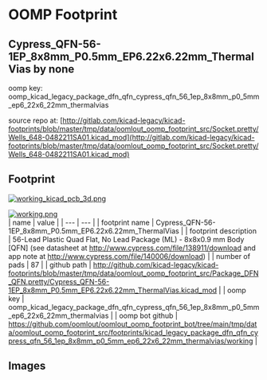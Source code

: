 # OOMP Footprint  
## Cypress_QFN-56-1EP_8x8mm_P0.5mm_EP6.22x6.22mm_ThermalVias  by none  
  
oomp key: oomp_kicad_legacy_package_dfn_qfn_cypress_qfn_56_1ep_8x8mm_p0_5mm_ep6_22x6_22mm_thermalvias  
  
source repo at: [http://gitlab.com/kicad-legacy/kicad-footprints/blob/master/tmp/data/oomlout_oomp_footprint_src/Socket.pretty/Wells_648-0482211SA01.kicad_mod](http://gitlab.com/kicad-legacy/kicad-footprints/blob/master/tmp/data/oomlout_oomp_footprint_src/Socket.pretty/Wells_648-0482211SA01.kicad_mod)  
## Footprint  
  
[![working_kicad_pcb_3d.png](working_kicad_pcb_3d_600.png)](working_kicad_pcb_3d.png)  
  
[![working.png](working_600.png)](working.png)  
| name | value | 
| --- | --- | 
| footprint name | Cypress_QFN-56-1EP_8x8mm_P0.5mm_EP6.22x6.22mm_ThermalVias | 
| footprint description | 56-Lead Plastic Quad Flat, No Lead Package (ML) - 8x8x0.9 mm Body [QFN] (see datasheet at http://www.cypress.com/file/138911/download and app note at http://www.cypress.com/file/140006/download) | 
| number of pads | 87 | 
| github path | http://github.com/kicad-legacy/kicad-footprints/blob/master/tmp/data/oomlout_oomp_footprint_src/Package_DFN_QFN.pretty/Cypress_QFN-56-1EP_8x8mm_P0.5mm_EP6.22x6.22mm_ThermalVias.kicad_mod | 
| oomp key | oomp_kicad_legacy_package_dfn_qfn_cypress_qfn_56_1ep_8x8mm_p0_5mm_ep6_22x6_22mm_thermalvias | 
| oomp bot github | https://github.com/oomlout/oomlout_oomp_footprint_bot/tree/main/tmp/data/oomlout_oomp_footprint_src/footprints/kicad_legacy_package_dfn_qfn_cypress_qfn_56_1ep_8x8mm_p0_5mm_ep6_22x6_22mm_thermalvias/working | 
## Images  
